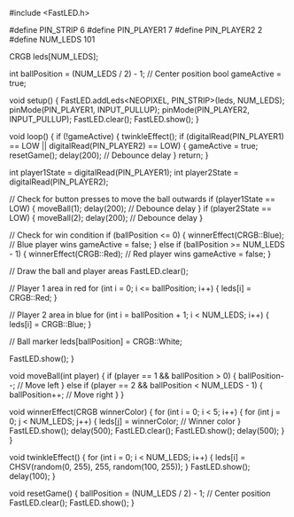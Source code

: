 #include <FastLED.h>

#define PIN_STRIP 6
#define PIN_PLAYER1 7
#define PIN_PLAYER2 2
#define NUM_LEDS 101

CRGB leds[NUM_LEDS];

int ballPosition = (NUM_LEDS / 2) - 1; // Center position
bool gameActive = true;

void setup() {
  FastLED.addLeds<NEOPIXEL, PIN_STRIP>(leds, NUM_LEDS);
  pinMode(PIN_PLAYER1, INPUT_PULLUP);
  pinMode(PIN_PLAYER2, INPUT_PULLUP);
  FastLED.clear();
  FastLED.show();
}

void loop() {
  if (!gameActive) {
    twinkleEffect();
    if (digitalRead(PIN_PLAYER1) == LOW || digitalRead(PIN_PLAYER2) == LOW) {
      gameActive = true;
      resetGame();
      delay(200); // Debounce delay
    }
    return;
  }

  int player1State = digitalRead(PIN_PLAYER1);
  int player2State = digitalRead(PIN_PLAYER2);

  // Check for button presses to move the ball outwards
  if (player1State == LOW) {
    moveBall(1);
    delay(200); // Debounce delay
  }
  if (player2State == LOW) {
    moveBall(2);
    delay(200); // Debounce delay
  }

  // Check for win condition
  if (ballPosition <= 0) {
    winnerEffect(CRGB::Blue); // Blue player wins
    gameActive = false;
  } else if (ballPosition >= NUM_LEDS - 1) {
    winnerEffect(CRGB::Red); // Red player wins
    gameActive = false;
  }

  // Draw the ball and player areas
  FastLED.clear();

  // Player 1 area in red
  for (int i = 0; i <= ballPosition; i++) {
    leds[i] = CRGB::Red;
  }

  // Player 2 area in blue
  for (int i = ballPosition + 1; i < NUM_LEDS; i++) {
    leds[i] = CRGB::Blue;
  }

  // Ball marker
  leds[ballPosition] = CRGB::White;

  FastLED.show();
}

void moveBall(int player) {
  if (player == 1 && ballPosition > 0) {
    ballPosition--; // Move left
  } else if (player == 2 && ballPosition < NUM_LEDS - 1) {
    ballPosition++; // Move right
  }
}

void winnerEffect(CRGB winnerColor) {
  for (int i = 0; i < 5; i++) {
    for (int j = 0; j < NUM_LEDS; j++) {
      leds[j] = winnerColor; // Winner color
    }
    FastLED.show();
    delay(500);
    FastLED.clear();
    FastLED.show();
    delay(500);
  }
}

void twinkleEffect() {
  for (int i = 0; i < NUM_LEDS; i++) {
    leds[i] = CHSV(random(0, 255), 255, random(100, 255));
  }
  FastLED.show();
  delay(100);
}

void resetGame() {
  ballPosition = (NUM_LEDS / 2) - 1; // Center position
  FastLED.clear();
  FastLED.show();
}
